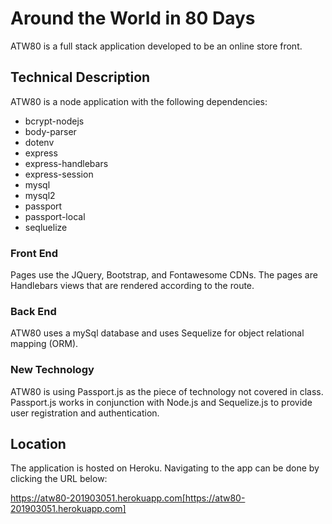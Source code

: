 # Around the World in 80 Days #

ATW80 is a full stack application developed to be an online store front.  

## Technical Description ##
ATW80 is a node application with the following dependencies:
* bcrypt-nodejs
* body-parser
* dotenv
* express
* express-handlebars
* express-session
* mysql
* mysql2
* passport
* passport-local
* seqluelize

### Front End ###
Pages use the JQuery, Bootstrap, and Fontawesome CDNs.  The pages are Handlebars views that are rendered according to the route.

### Back End ###
ATW80 uses a mySql database and uses Sequelize for object relational mapping (ORM).  

### New Technology ###
ATW80 is using Passport.js as the piece of technology not covered in class.  Passport.js works in conjunction with Node.js and Sequelize.js to provide user registration and authentication.  

## Location ##
The application is hosted on Heroku.  Navigating to the app can be done by clicking the URL below:

https://atw80-201903051.herokuapp.com[https://atw80-201903051.herokuapp.com]







